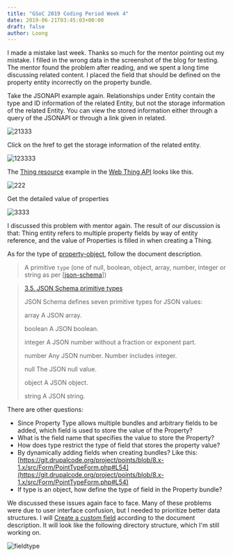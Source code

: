```yaml
---
title: "GSoC 2019 Coding Period Week 4"
date: 2019-06-21T03:45:03+00:00
draft: false
author: Loong
---
```


[//]: # ( UUID: 4bdd07c1-97c9-4336-97f2-3b05f0b2c6b6 )
[//]: # ( Title: GSoC 2019 Coding Period Week 4 )
[//]: # ( Created: 2019-06-21T03:45:03+00:00 )

I made a mistake last week. Thanks so much for the mentor pointing out my mistake. I filled in the wrong data in the screenshot of the blog for testing. The mentor found the problem after reading, and we spent a long time discussing related content. I placed the field that should be defined on the property entity incorrectly on the property bundle.

Take the JSONAPI example again. Relationships under Entity contain the type and ID information of the related Entity, but not the storage information of the related Entity. You can view the stored information either through a query of the JSONAPI or through a link given in related.

![21333](/images/1233.png)

Click on the href to get the storage information of the related entity.

![123333](/images/1222.png)

The [Thing resource](https://iot.mozilla.org/wot/#thing-resource) example in the [Web Thing API](https://iot.mozilla.org/wot) looks like this.

![222](/images/222_0.png)

Get the detailed value of properties

![3333](/images/3333.png)

I discussed this problem with mentor again. The result of our discussion is that: Thing entity refers to multiple property fields by way of entity reference, and the value of Properties is filled in when creating a Thing.

As for the type of [property-object](https://iot.mozilla.org/wot/#property-object), follow the document description.

> A primitive `type` (one of null, boolean, object, array, number, integer or string as per [[json-schema](https://iot.mozilla.org/wot/#bib-json-schema)])

> [3.5.  JSON Schema primitive types](https://tools.ietf.org/html/draft-zyp-json-schema-04#section-3.5)
>
> JSON Schema defines seven primitive types for JSON values:
>
> array  A JSON array.
>
> boolean  A JSON boolean.
>
> integer  A JSON number without a fraction or exponent part.
>
> number  Any JSON number.  Number includes integer.
>
> null  The JSON null value.
>
> object  A JSON object.
>
> string  A JSON string.

There are other questions:

- Since Property Type allows multiple bundles and arbitrary fields to be added, which field is used to store the value of the Property?
- What is the field name that specifies the value to store the Property?
- How does type restrict the type of field that stores the property value?
- By dynamically adding fields when creating bundles? Like this: [https://git.drupalcode.org/project/points/blob/8.x-1.x/src/Form/PointTypeForm.php#L54](https://git.drupalcode.org/project/points/blob/8.x-1.x/src/Form/PointTypeForm.php#L54)
- If type is an object, how define the type of field in the Property bundle?

We discussed these issues again face to face. Many of these problems were due to user interface confusion, but I needed to prioritize better data structures. I will [Create a custom field](https://www.drupal.org/docs/8/creating-custom-modules/creating-custom-field-types-widgets-and-formatters/overview-creating) according to the document description.  It will look like the following directory structure, which I'm still working on.

![fieldtype](/images/010101.png)